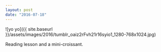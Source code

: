 ```yaml
---
layout: post
date: "2016-07-18"
---
```


![yo yo]({{ site.baseurl }}/assets/images/2016/tumblr_oaiz2rFvh21r16syio1_1280-768x1024.jpg)

Reading lesson and a mini-croissant.
